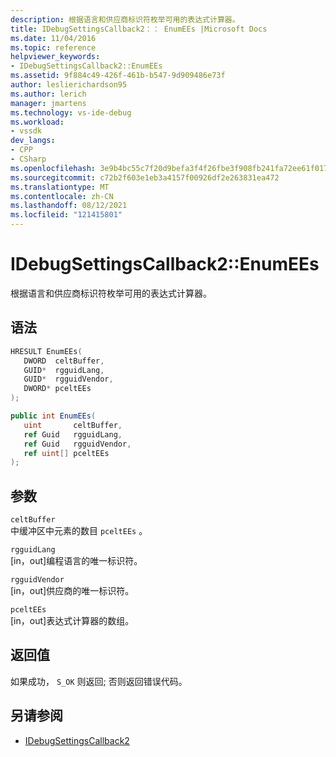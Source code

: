 ```yaml
---
description: 根据语言和供应商标识符枚举可用的表达式计算器。
title: IDebugSettingsCallback2：： EnumEEs |Microsoft Docs
ms.date: 11/04/2016
ms.topic: reference
helpviewer_keywords:
- IDebugSettingsCallback2::EnumEEs
ms.assetid: 9f884c49-426f-461b-b547-9d909486e73f
author: leslierichardson95
ms.author: lerich
manager: jmartens
ms.technology: vs-ide-debug
ms.workload:
- vssdk
dev_langs:
- CPP
- CSharp
ms.openlocfilehash: 3e9b4bc55c7f20d9befa3f4f26fbe3f908fb241fa72ee61f01719356ebcfe19e
ms.sourcegitcommit: c72b2f603e1eb3a4157f00926df2e263831ea472
ms.translationtype: MT
ms.contentlocale: zh-CN
ms.lasthandoff: 08/12/2021
ms.locfileid: "121415801"
---
```

# <a name="idebugsettingscallback2enumees"></a>IDebugSettingsCallback2::EnumEEs
根据语言和供应商标识符枚举可用的表达式计算器。

## <a name="syntax"></a>语法

```cpp
HRESULT EnumEEs(
   DWORD  celtBuffer,
   GUID*  rgguidLang,
   GUID*  rgguidVendor,
   DWORD* pceltEEs
);
```

```csharp
public int EnumEEs(
   uint       celtBuffer,
   ref Guid   rgguidLang,
   ref Guid   rgguidVendor,
   ref uint[] pceltEEs
);
```

## <a name="parameters"></a>参数
`celtBuffer`\
中缓冲区中元素的数目 `pceltEEs` 。

`rgguidLang`\
[in，out]编程语言的唯一标识符。

`rgguidVendor`\
[in，out]供应商的唯一标识符。

`pceltEEs`\
[in，out]表达式计算器的数组。

## <a name="return-value"></a>返回值
 如果成功， `S_OK` 则返回; 否则返回错误代码。

## <a name="see-also"></a>另请参阅
- [IDebugSettingsCallback2](../../../extensibility/debugger/reference/idebugsettingscallback2.md)
